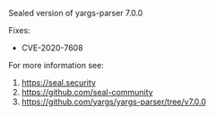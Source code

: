 Sealed version of yargs-parser 7.0.0

Fixes:
- CVE-2020-7608

For more information see:
  1. https://seal.security
  2. https://github.com/seal-community
  3. https://github.com/yargs/yargs-parser/tree/v7.0.0
